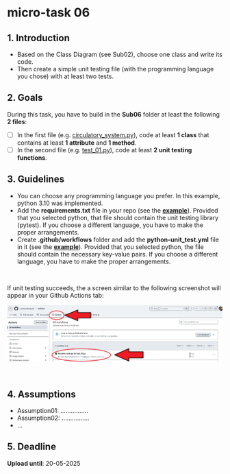 # micro-task 06
## 1. Introduction
* Based on the Class Diagram (see Sub02), choose one class and write its code. 
* Then create a simple unit testing file (with the programming language you chose) with at least two tests.

## 2. Goals
During this task, you have to build in the **Sub06** folder at least the following **2 files**:
- [ ] In the first file (e.g. [circulatory_system.py](circulatory_system.py)), code at least **1 class** that contains at least **1 attribute** and **1 method**.
- [ ] In the second file (e.g. [test_01.py](test_01.py)), code at least **2 unit testing functions**.

## 3. Guidelines
* You can choose any programming language you prefer. In this example, python 3.10 was implemented.
* Add the **requirements.txt** file in your repo (see the **[example](../requirements.txt)**). Provided that you selected python, that file should contain the unit testing library (pytest). If you choose a different language, you have to make the proper arrangements.
* Create **.github/workflows** folder and add the **python-unit_test.yml** file in it (see the **[example](../.github/workflows/python-unit_test.yml)**). Provided that you selected python, the file should contain the necessary key-value pairs. If you choose a different language, you have to make the proper arrangements.
<br>


If unit testing succeeds, the a screen similar to the following screenshot will appear in your Github Actions tab:

<kbd>![Github Actions success screen!](githubActionsSuccessScreen.png)</kbd>

<br>

## 4. Assumptions
* Assumption01: ................
* Assumption02: ................
* ...

## 5. Deadline
**Upload until**: 20-05-2025
